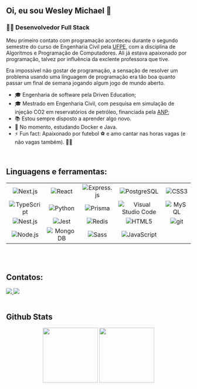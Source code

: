 ## Oi, eu sou Wesley Michael 👋

### 👨‍💻 Desenvolvedor Full Stack

Meu primeiro contato com programação aconteceu durante o segundo semestre do curso de Engenharia Civil pela [UFPE](https://www.ufpe.br), com a disciplina de Algoritmos e Programação de Computadores. Ali já estava apaixonado por programação, talvez por influência da exclente professora que tive. 

<hb>

Era impossível não gostar de programação, a sensação de resolver um problema usando uma linguagem de programação era tão boa quanto passar um final de semana jogando algum jogo de mundo aberto.

- 🎓 Engenharia de software pela Driven Education;
- 🎓 Mestrado em Engenharia Civil, com pesquisa em simulação de injeção CO2 em reservatórios de petróleo, financiada pela [ANP](https://www.gov.br/anp/pt-br);
- 📚 Estou sempre disposto a aprender algo novo.
- 📖 No momento, estudando Docker e Java.
- ⚡ Fun fact: Apaixonado por futebol ⚽️ e amo cantar nas horas vagas (e não vagas também). 🎤😄

<br/>

## Linguagens e ferramentas:

<table>
  <tr>
    <td align="center">
      <img alt="Next.js" src="https://img.shields.io/badge/Next-black?style=for-the-badge&logo=next.js&logoColor=white" />
    </td>
    <td align="center">
      <img alt="React" src="https://img.shields.io/badge/React-20232A?style=for-the-badge&logo=react&logoColor=61DAFB" />
    </td>
    <td align="center">
      <img alt="Express.js" src="https://img.shields.io/badge/Express.js-404D59?style=for-the-badge" />
    </td>
    <td align="center">
      <img alt="PostgreSQL" src="https://img.shields.io/badge/PostgreSQL-316192?style=for-the-badge&logo=postgresql&logoColor=white" />
    </td>
    <td align="center">
      <img alt="CSS3" src="https://img.shields.io/badge/CSS3-1572B6?style=for-the-badge&logo=css3&logoColor=white" />
    </td>

  </tr>
  <tr width="20%">
    <td align="center">
      <img alt="TypeScript" src="https://img.shields.io/badge/TypeScript-007ACC?style=for-the-badge&logo=typescript&logoColor=white" />
    </td>
    <td align="center">
      <img alt="Python" src="https://img.shields.io/badge/Python-3776AB?style=for-the-badge&logo=python&logoColor=white" />
    </td>
    <td align="center">
      <img alt="Prisma" src="https://img.shields.io/badge/Prisma-3982CE?style=for-the-badge&logo=Prisma&logoColor=white" />
    </td>
    <td align="center">
      <img alt="Visual Studio Code" src="https://img.shields.io/badge/Visual_Studio_Code-0078D4?style=for-the-badge&logo=visual%20studio%20code&logoColor=white" />
    </td>
    <td align="center">
      <img alt="MySQL" src="https://img.shields.io/badge/mysql-%2300f.svg?style=for-the-badge&logo=mysql&logoColor=white" />
    </td>
  </tr>
  <tr width="20%">
    <td align="center">
      <img alt="Nest.js" src="https://img.shields.io/badge/nestjs-%23E0234E.svg?style=for-the-badge&logo=nestjs&logoColor=white" />
    </td>
    <td align="center">
      <img alt="Jest" src="https://img.shields.io/badge/-jest-%23C21325?style=for-the-badge&logo=jest&logoColor=white" />
    </td>
    <td align="center">
      <img alt="Redis" src="https://img.shields.io/badge/redis-%23DD0031.svg?style=for-the-badge&logo=redis&logoColor=white" />
    </td>
    <td align="center">
      <img alt="HTML5" src="https://img.shields.io/badge/HTML5-E34F26?style=for-the-badge&logo=html5&logoColor=white" />
    </td>
    <td align="center">
      <img alt="git" src="https://img.shields.io/badge/GIT-E44C30?style=for-the-badge&logo=git&logoColor=white" />
    </td>
  </tr>
  <tr width="20%">
    <td align="center">
      <img alt="Node.js" src="https://img.shields.io/badge/Node.js-43853D?style=for-the-badge&logo=node.js&logoColor=white" />
    </td>
    <td align="center">
      <img alt="MongoDB" src="https://img.shields.io/badge/MongoDB-4EA94B?style=for-the-badge&logo=mongodb&logoColor=white" />
    </td>
    <td align="center">
      <img alt="Sass" src="https://img.shields.io/badge/Sass-CC6699?style=for-the-badge&logo=sass&logoColor=white" />
    </td>
    <td align="center">
      <img alt="JavaScript" src="https://img.shields.io/badge/JavaScript-F7DF1E?style=for-the-badge&logo=javascript&logoColor=black" />
    </td>
  </tr>
</table>
          
<br/><br/>

## Contatos:
<div>
    <a href='mailto:eng.wmichael@gmail.com' >
        <img src='https://img.shields.io/badge/Gmail-D14836?style=for-the-badge&logo=gmail&logoColor=white' />
    </a>
    <a href='mailto:wesleymichaelpereira@hotmail.com'>
        <img src='https://img.shields.io/badge/Microsoft_Outlook-0078D4?style=for-the-badge&logo=microsoft-outlook&logoColor=white'/>
    </a>
</div>

<br/>

## Github Stats
<div align="center">
  <img height="150em" src="https://github-readme-stats.vercel.app/api?username=wesleymichael&show_icons=true&theme=tokyonight"/>
  <img height="150em" src="https://github-readme-stats.vercel.app/api/top-langs/?username=wesleymichael&layout=compact&langs_count=7&theme=tokyonight"/>
</div>
